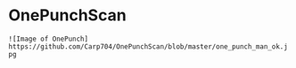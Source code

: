 # OnePunchScan
``![Image of OnePunch] https://github.com/Carp704/OnePunchScan/blob/master/one_punch_man_ok.jpg``

